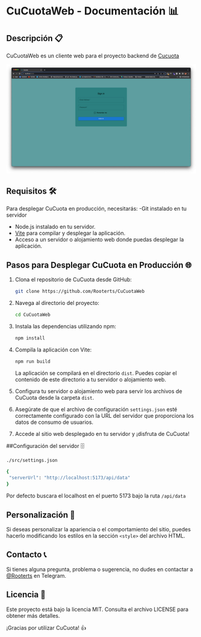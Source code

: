 # CuCuotaWeb - Documentación 📊

## Descripción 📋
CuCuotaWeb es un cliente web para el proyecto backend de [Cucuota](https://github.com/kaelthasmanu/cucuota)

![Ejemplo](https://github.com/kaelthasmanu/cucuota/blob/main/cucuota/img/example.jpg)
## Requisitos 🛠️

Para desplegar CuCuota en producción, necesitarás:
-Git instalado en tu servidor
- Node.js instalado en tu servidor.
- [Vite](https://vitejs.dev/) para compilar y desplegar la aplicación.
- Acceso a un servidor o alojamiento web donde puedas desplegar la aplicación.

## Pasos para Desplegar CuCuota en Producción 🌐

1. Clona el repositorio de CuCuota desde GitHub:

   ```bash
   git clone https://github.com/Rooterts/CuCuotaWeb
   ```

2. Navega al directorio del proyecto:

   ```bash
   cd CuCuotaWeb
   ```

3. Instala las dependencias utilizando npm:

   ```bash
   npm install
   ```

4. Compila la aplicación con Vite:

   ```bash
   npm run build
   ```

   La aplicación se compilará en el directorio `dist`. Puedes copiar el contenido de este directorio a tu servidor o alojamiento web.

5. Configura tu servidor o alojamiento web para servir los archivos de CuCuota desde la carpeta `dist`.

6. Asegúrate de que el archivo de configuración `settings.json` esté correctamente configurado con la URL del servidor que proporciona los datos de consumo de usuarios.

7. Accede al sitio web desplegado en tu servidor y ¡disfruta de CuCuota!

##Configuración del servidor 🗄️

`./src/settings.json`
```bash 
{
 "serverUrl": "http://localhost:5173/api/data"
}
 ```
Por defecto buscara el localhost en el puerto 5173 bajo la ruta `/api/data`
## Personalización 🎨

Si deseas personalizar la apariencia o el comportamiento del sitio, puedes hacerlo modificando los estilos en la sección `<style>` del archivo HTML.

## Contacto 📞

Si tienes alguna pregunta, problema o sugerencia, no dudes en contactar a [@Rooterts](https://t.me/Rooterts) en Telegram.

## Licencia 📜

Este proyecto está bajo la licencia MIT. Consulta el archivo LICENSE para obtener más detalles.

¡Gracias por utilizar CuCuota! 👍
